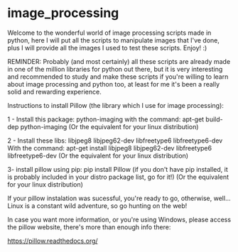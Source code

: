 # image_processing
Welcome to the wonderful world of image processing scripts made in python,
here I will put all the scripts to manipulate images that I've done,
plus I will provide all the images I used to test these scripts. Enjoy! :)

REMINDER:
Probably (and most certainly) all these scripts are already made in one of the million libraries for python out there,
but it is very interesting and recommended to study and make these scripts if you're willing to learn about image
processing and python too, at least for me it's been a really solid and rewarding experience.

Instructions to install Pillow (the library which I use for image processing):

1 - Install this package:
	python-imaging
	with the command:
	 apt-get build-dep python-imaging
	(Or the equivalent for your linux distribution)

2 - Install these libs:
	libjpeg8 libjpeg62-dev libfreetype6 libfreetype6-dev
	With the command:
	 apt-get install libjpeg8 libjpeg62-dev libfreetype6 libfreetype6-dev
	(Or the equivalent for your linux distribution)

3- install pillow using pip:
	 pip install Pillow
	(if you don't have pip installed, it is probably included in your distro package list, go for it!)
	(Or the equivalent for your linux distribution)

If your pillow instalation was sucessful, you're ready to go, otherwise, well... Linux is a constant wild adventure, so go hunting on the web!

In case you want more information, or you're using Windows, please access the pillow website, there's more than enough info there:

https://pillow.readthedocs.org/
